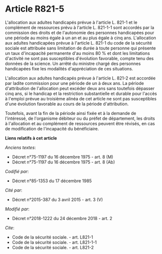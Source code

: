 # Article R821-5

L'allocation aux adultes handicapés prévue à l'article L. 821-1 et le complément de ressources prévu à l'article L. 821-1-1
sont accordés par la commission des droits et de l'autonomie des personnes handicapées pour une période au moins égale à un
an et au plus égale à cinq ans. L'allocation aux adultes handicapées prévue à l'article L. 821-1 du code de la sécurité
sociale est attribuée sans limitation de durée à toute personne qui présente un taux d'incapacité permanente d'au moins 80 %
et dont les limitations d'activité ne sont pas susceptibles d'évolution favorable, compte tenu des données de la science. Un
arrêté du ministre chargé des personnes handicapées fixe les modalités d'appréciation de ces situations.

L'allocation aux adultes handicapés prévue à l'article L. 821-2 est accordée par ladite commission pour une période de un à
deux ans. La période d'attribution de l'allocation peut excéder deux ans sans toutefois dépasser cinq ans, si le handicap et
la restriction substantielle et durable pour l'accès à l'emploi prévue au troisième alinéa de cet article ne sont pas
susceptibles d'une évolution favorable au cours de la période d'attribution.

Toutefois, avant la fin de la période ainsi fixée et à la demande de l'intéressé, de l'organisme débiteur ou du préfet de
département, les droits à l'allocation et au complément de ressources peuvent être révisés, en cas de modification de
l'incapacité du bénéficiaire.

**Liens relatifs à cet article**

_Anciens textes_:

  - Décret n°75-1197 du 16 décembre 1975 - art. 8 (M)
  - Décret n°75-1197 du 16 décembre 1975 - art. 8 (Ab)

_Codifié par_:

  - Décret n°85-1353 du 17 décembre 1985

_Cité par_:

  - Décret n°2015-387 du 3 avril 2015 - art. 3 (V)

_Modifié par_:

  - Décret n°2018-1222 du 24 décembre 2018 - art. 2

_Cite_:

  - Code de la sécurité sociale. - art. L821-1
  - Code de la sécurité sociale. - art. L821-1-1
  - Code de la sécurité sociale. - art. L821-2
